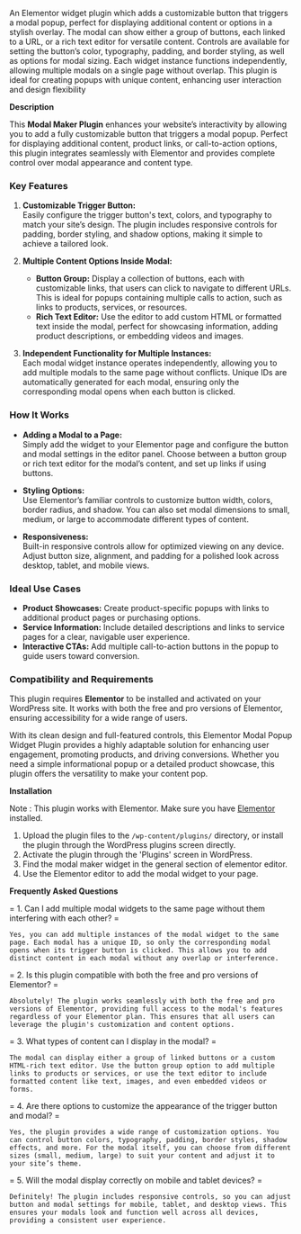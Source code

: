 An Elementor widget plugin which adds a customizable button that triggers a modal popup, perfect for displaying additional content or options in a stylish overlay. The modal can show either a group of buttons, each linked to a URL, or a rich text editor for versatile content. Controls are available for setting the button’s color, typography, padding, and border styling, as well as options for modal sizing. Each widget instance functions independently, allowing multiple modals on a single page without overlap. This plugin is ideal for creating popups with unique content, enhancing user interaction and design flexibility

**Description**


This **Modal Maker Plugin** enhances your website’s interactivity by allowing you to add a fully customizable button that triggers a modal popup. Perfect for displaying additional content, product links, or call-to-action options, this plugin integrates seamlessly with Elementor and provides complete control over modal appearance and content type.

### Key Features

1. **Customizable Trigger Button:**  
   Easily configure the trigger button's text, colors, and typography to match your site’s design. The plugin includes responsive controls for padding, border styling, and shadow options, making it simple to achieve a tailored look.

2. **Multiple Content Options Inside Modal:**  
   - **Button Group:** Display a collection of buttons, each with customizable links, that users can click to navigate to different URLs. This is ideal for popups containing multiple calls to action, such as links to products, services, or resources.
   - **Rich Text Editor:** Use the editor to add custom HTML or formatted text inside the modal, perfect for showcasing information, adding product descriptions, or embedding videos and images.

3. **Independent Functionality for Multiple Instances:**  
   Each modal widget instance operates independently, allowing you to add multiple modals to the same page without conflicts. Unique IDs are automatically generated for each modal, ensuring only the corresponding modal opens when each button is clicked.

### How It Works

- **Adding a Modal to a Page:**  
  Simply add the widget to your Elementor page and configure the button and modal settings in the editor panel. Choose between a button group or rich text editor for the modal’s content, and set up links if using buttons.
  
- **Styling Options:**  
  Use Elementor’s familiar controls to customize button width, colors, border radius, and shadow. You can also set modal dimensions to small, medium, or large to accommodate different types of content. 

- **Responsiveness:**  
  Built-in responsive controls allow for optimized viewing on any device. Adjust button size, alignment, and padding for a polished look across desktop, tablet, and mobile views.

### Ideal Use Cases

- **Product Showcases:** Create product-specific popups with links to additional product pages or purchasing options.
- **Service Information:** Include detailed descriptions and links to service pages for a clear, navigable user experience.
- **Interactive CTAs:** Add multiple call-to-action buttons in the popup to guide users toward conversion.

### Compatibility and Requirements

This plugin requires **Elementor** to be installed and activated on your WordPress site. It works with both the free and pro versions of Elementor, ensuring accessibility for a wide range of users.

With its clean design and full-featured controls, this Elementor Modal Popup Widget Plugin provides a highly adaptable solution for enhancing user engagement, promoting products, and driving conversions. Whether you need a simple informational popup or a detailed product showcase, this plugin offers the versatility to make your content pop.

**Installation**

Note : This plugin works with Elementor. Make sure you have [Elementor](https://wordpress.org/plugins/elementor/) installed.

1. Upload the plugin files to the `/wp-content/plugins/` directory, or install the plugin through the WordPress plugins screen directly.
2. Activate the plugin through the 'Plugins' screen in WordPress.
3. Find the modal maker widget in the general section of elementor editor.
3. Use the Elementor editor to add the modal widget to your page.

**Frequently Asked Questions**

= 1. Can I add multiple modal widgets to the same page without them interfering with each other? =

    Yes, you can add multiple instances of the modal widget to the same page. Each modal has a unique ID, so only the corresponding modal opens when its trigger button is clicked. This allows you to add distinct content in each modal without any overlap or interference.

= 2. Is this plugin compatible with both the free and pro versions of Elementor? =

    Absolutely! The plugin works seamlessly with both the free and pro versions of Elementor, providing full access to the modal's features regardless of your Elementor plan. This ensures that all users can leverage the plugin's customization and content options.

= 3. What types of content can I display in the modal? =

    The modal can display either a group of linked buttons or a custom HTML-rich text editor. Use the button group option to add multiple links to products or services, or use the text editor to include formatted content like text, images, and even embedded videos or forms.

= 4. Are there options to customize the appearance of the trigger button and modal? =

    Yes, the plugin provides a wide range of customization options. You can control button colors, typography, padding, border styles, shadow effects, and more. For the modal itself, you can choose from different sizes (small, medium, large) to suit your content and adjust it to your site’s theme.

= 5. Will the modal display correctly on mobile and tablet devices? =

    Definitely! The plugin includes responsive controls, so you can adjust button and modal settings for mobile, tablet, and desktop views. This ensures your modals look and function well across all devices, providing a consistent user experience.
